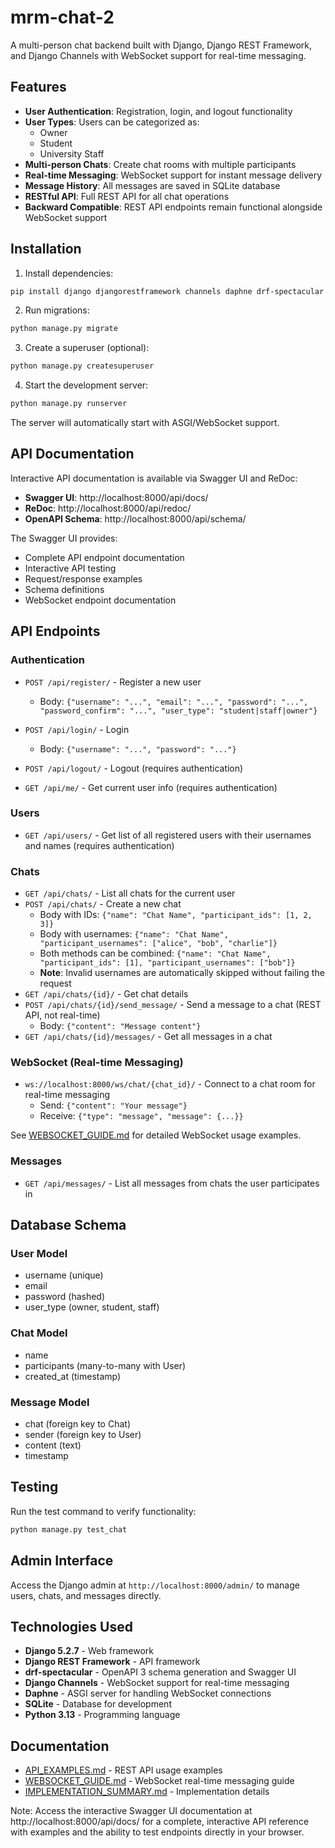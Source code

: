 # mrm-chat-2

A multi-person chat backend built with Django, Django REST Framework, and Django Channels with WebSocket support for real-time messaging.

## Features

- **User Authentication**: Registration, login, and logout functionality
- **User Types**: Users can be categorized as:
  - Owner
  - Student
  - University Staff
- **Multi-person Chats**: Create chat rooms with multiple participants
- **Real-time Messaging**: WebSocket support for instant message delivery
- **Message History**: All messages are saved in SQLite database
- **RESTful API**: Full REST API for all chat operations
- **Backward Compatible**: REST API endpoints remain functional alongside WebSocket support

## Installation

1. Install dependencies:
```bash
pip install django djangorestframework channels daphne drf-spectacular drf-spectacular-sidecar
```

2. Run migrations:
```bash
python manage.py migrate
```

3. Create a superuser (optional):
```bash
python manage.py createsuperuser
```

4. Start the development server:
```bash
python manage.py runserver
```

The server will automatically start with ASGI/WebSocket support.

## API Documentation

Interactive API documentation is available via Swagger UI and ReDoc:

- **Swagger UI**: http://localhost:8000/api/docs/
- **ReDoc**: http://localhost:8000/api/redoc/
- **OpenAPI Schema**: http://localhost:8000/api/schema/

The Swagger UI provides:
- Complete API endpoint documentation
- Interactive API testing
- Request/response examples
- Schema definitions
- WebSocket endpoint documentation

## API Endpoints

### Authentication

- `POST /api/register/` - Register a new user
  - Body: `{"username": "...", "email": "...", "password": "...", "password_confirm": "...", "user_type": "student|staff|owner"}`
  
- `POST /api/login/` - Login
  - Body: `{"username": "...", "password": "..."}`
  
- `POST /api/logout/` - Logout (requires authentication)

- `GET /api/me/` - Get current user info (requires authentication)

### Users

- `GET /api/users/` - Get list of all registered users with their usernames and names (requires authentication)

### Chats

- `GET /api/chats/` - List all chats for the current user
- `POST /api/chats/` - Create a new chat
  - Body with IDs: `{"name": "Chat Name", "participant_ids": [1, 2, 3]}`
  - Body with usernames: `{"name": "Chat Name", "participant_usernames": ["alice", "bob", "charlie"]}`
  - Both methods can be combined: `{"name": "Chat Name", "participant_ids": [1], "participant_usernames": ["bob"]}`
  - **Note**: Invalid usernames are automatically skipped without failing the request
- `GET /api/chats/{id}/` - Get chat details
- `POST /api/chats/{id}/send_message/` - Send a message to a chat (REST API, not real-time)
  - Body: `{"content": "Message content"}`
- `GET /api/chats/{id}/messages/` - Get all messages in a chat

### WebSocket (Real-time Messaging)

- `ws://localhost:8000/ws/chat/{chat_id}/` - Connect to a chat room for real-time messaging
  - Send: `{"content": "Your message"}`
  - Receive: `{"type": "message", "message": {...}}`

See [WEBSOCKET_GUIDE.md](WEBSOCKET_GUIDE.md) for detailed WebSocket usage examples.

### Messages

- `GET /api/messages/` - List all messages from chats the user participates in

## Database Schema

### User Model
- username (unique)
- email
- password (hashed)
- user_type (owner, student, staff)

### Chat Model
- name
- participants (many-to-many with User)
- created_at (timestamp)

### Message Model
- chat (foreign key to Chat)
- sender (foreign key to User)
- content (text)
- timestamp

## Testing

Run the test command to verify functionality:
```bash
python manage.py test_chat
```

## Admin Interface

Access the Django admin at `http://localhost:8000/admin/` to manage users, chats, and messages directly.

## Technologies Used

- **Django 5.2.7** - Web framework
- **Django REST Framework** - API framework
- **drf-spectacular** - OpenAPI 3 schema generation and Swagger UI
- **Django Channels** - WebSocket support for real-time messaging
- **Daphne** - ASGI server for handling WebSocket connections
- **SQLite** - Database for development
- **Python 3.13** - Programming language

## Documentation

- [API_EXAMPLES.md](API_EXAMPLES.md) - REST API usage examples
- [WEBSOCKET_GUIDE.md](WEBSOCKET_GUIDE.md) - WebSocket real-time messaging guide
- [IMPLEMENTATION_SUMMARY.md](IMPLEMENTATION_SUMMARY.md) - Implementation details

Note: Access the interactive Swagger UI documentation at http://localhost:8000/api/docs/ for a complete, interactive API reference with examples and the ability to test endpoints directly in your browser.
